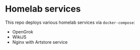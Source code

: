 # Homelab services
This repo deploys various homelab services via `docker-compose`:

- OpenGrok
- WikiJS
- Nginx with Artstore service
